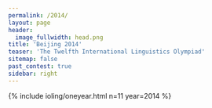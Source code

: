 ```yaml
---
permalink: /2014/
layout: page
header:
  image_fullwidth: head.png
title: 'Beijing 2014'
teaser: 'The Twelfth International Linguistics Olympiad'
sitemap: false
past_contest: true
sidebar: right
---
```


{% include ioling/oneyear.html n=11 year=2014 %}